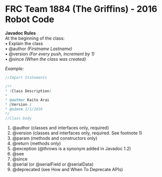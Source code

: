 # FRC Team 1884 (The Griffins) - 2016 Robot Code
**Javadoc Rules**  
At the beginning of the class:  
• Explain the class  
• @author _(Firstname Lastname)_  
• @version _(For every push, increment by 1)_  
• @since _(When the class was created)_  

*Example:*
```java
//Import Statements

/**
* (Class Description)
*
* @author Kaito Arai
* @Version 1
* @since 1/1/2016
*/
//Class body
```
1. @author (classes and interfaces only, required)  
2. @version (classes and interfaces only, required. See footnote 1) 
3. @param (methods and constructors only)
4. @return (methods only)
5. @exception (@throws is a synonym added in Javadoc 1.2)
6. @see
7. @since
8. @serial (or @serialField or @serialData)
9. @deprecated (see How and When To Deprecate APIs)
